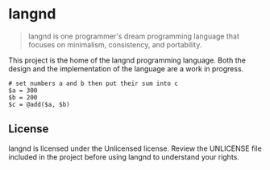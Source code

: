 # langnd

> langnd is one programmer's dream programming language that focuses on 
minimalism, consistency, and portability.

This project is the home of the langnd programming language. Both the design
and the implementation of the language are a work in progress.

    # set numbers a and b then put their sum into c
    $a = 300
    $b = 200
    $c = @add($a, $b)

## License

langnd is licensed under the Unlicensed license. Review the UNLICENSE file 
included in the project before using langnd to understand your rights.
